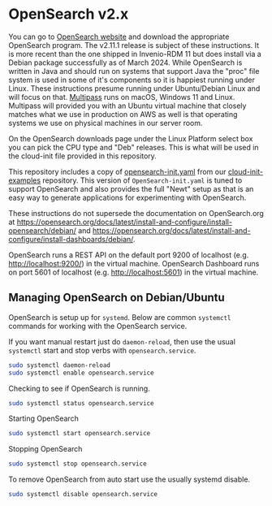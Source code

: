 
# OpenSearch v2.x

You can go to [OpenSearch website](https://opensearch.org/versions/opensearch-2-3-0.html) and download the appropriate OpenSearch program. The v2.11.1 release is subject of these instructions. It is more recent than the one shipped in Invenio-RDM 11 but does install via a Debian package successfully as of March 2024. While OpenSearch is written in Java and should run on systems that support Java the "proc" file system is used in some of it's components so it is happiest running under Linux. These instructions presume running under Ubuntu/Debian Linux and will focus on that.  [Multipass](https://multipass.run) runs on macOS, Windows 11 and Linux. Multipass will provided you with an Ubuntu virtual machine that closely matches what we use in production on AWS as well is that operating systems we use on physical machines in our server room.

On the OpenSearch downloads page under the Linux Platform select box you can pick the CPU type and "Deb" releases. This is what will be used in the cloud-init file provided in this repository.

This repository includes a copy of [opensearch-init.yaml](OpenSearch-init.yaml) from our [cloud-init-examples](https://github.com/caltechlibrary/cloud-init-examples) repository. This version of `OpenSearch-init.yaml` is tuned to support OpenSearch and also provides the full "Newt" setup as that is an easy way to generate applications for experimenting with OpenSearch.

These instructions do not supersede the documentation on OpenSearch.org at <https://opensearch.org/docs/latest/install-and-configure/install-opensearch/debian/> and <https://opensearch.org/docs/latest/install-and-configure/install-dashboards/debian/>.

OpenSearch runs a REST API on the default port 9200 of localhost (e.g. <http://localhost:9200/>) in the virtual machine. OpenSearch Dashboard runs on port 5601 of localhost (e.g. <http://localhost:5601>) in the virtual machine.


## Managing OpenSearch on Debian/Ubuntu

OpenSearch is setup up for `systemd`. Below are common `systemctl` commands for working with the OpenSearch service.

If you want manual restart just do `daemon-reload`, then use the usual `systemctl` start and stop verbs with `opensearch.service`.

```sh
sudo systemctl daemon-reload
sudo systemctl enable opensearch.service
```

Checking to see if OpenSearch is running.

```sh
sudo systemctl status opensearch.service
```

Starting OpenSearch

```sh
sudo systemctl start opensearch.service
```

Stopping OpenSearch

```sh
sudo systemctl stop opensearch.service
```

To remove OpenSearch from auto start use the usually systemd
disable.

```sh
sudo systemctl disable opensearch.service
```

